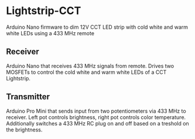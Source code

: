 # Lightstrip-CCT
Arduino Nano firmware to dim 12V CCT LED strip with cold white and warm white LEDs using a 433 MHz remote

## Receiver
Arduino Nano that receives 433 MHz signals from remote.
Drives two MOSFETs to control the cold white and warm white LEDs of a CCT Lightstrip.

## Transmitter
Arduino Pro Mini that sends input from two potentiometers via 433 MHz to receiver.
Left pot controls brightness, right pot controls color temperature.
Additionally switches a 433 MHz RC plug on and off based on a treshold on the brightness.

